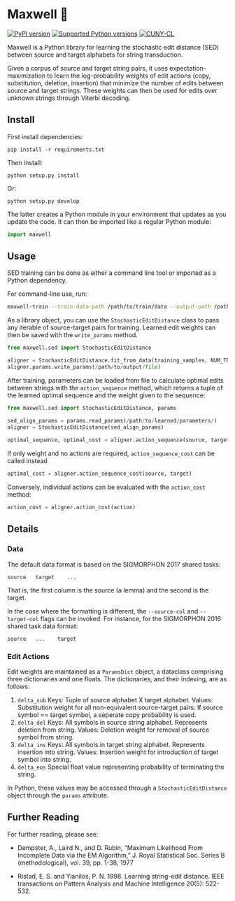 # Maxwell 👹

[![PyPI
version](https://badge.fury.io/py/Maxwell.svg)](https://pypi.org/project/maxwell/)
[![Supported Python
versions](https://img.shields.io/pypi/pyversions/maxwell.svg)](https://pypi.org/project/maxwell/)
[![CUNY-CL](https://circleci.com/gh/CUNY-CL/maxwell.svg?style=svg)](https://app.circleci.com/pipelines/github/CUNY-CL/maxwell?branch=main)

Maxwell is a Python library for learning the stochastic edit distance (SED)
between source and target alphabets for string transduction. 

Given a corpus of source and target string pairs, it uses expectation-maximization 
to learn the log-probability weights of edit actions (copy, substitution, deletion, insertion)
that minimize the number of edits between source and target strings. These weights
can then be used for edits over unknown strings through Viterbi decoding.

## Install

First install dependencies:

    pip install -r requirements.txt

Then install:

    python setup.py install

Or:

    python setup.py develop

The latter creates a Python module in your environment that updates as you
update the code. It can then be imported like a regular Python module:

```python
import maxwell
```

## Usage

SED training can be done as either a command line tool or imported as a
Python dependency. 

For command-line use, run:

```bash
maxwell-train --train-data-path /path/to/train/data --output-path /path/to/output/file --num-epoch NUM_TRAINING_EPOCHS
```

As a library object, you can use the `StochasticEditDistance` class to pass any iterable
of source-target pairs for training. Learned edit weights can then be saved with the
`write_params` method.

```python
from maxwell.sed import StochasticEditDistance

aligner = StochasticEditDistance.fit_from_data(training_samples, NUM_TRAINING_EPOCHS)
aligner.params.write_params(/path/to/output/file)
```

After training, parameters can be loaded from file to calculate optimal edits between
strings with the `action_sequence` method, which returns a tuple of the learned optimal
sequence and the weight given to the sequence:

```python
from maxwell.sed import StochasticEditDistance, params

sed_align_params = params.read_params(/path/to/learned/parameters/)
aligner = StochasticEditDistance(sed_align_params)
	
optimal_sequence, optimal_cost = aligner.action_sequence(source, target)
```

If only weight and no actions are required, `action_sequence_cost` can be called instead

```python
optimal_cost = aligner.action_sequence_cost(source, target)
```

Conversely, individual actions can be evaluated with the `action_cost` method:

```python
action_cost = aligner.action_cost(action)
```

## Details

### Data

The default data format is based on the SIGMORPHON 2017 shared tasks:

    source   target    ...

That is, the first column is the source (a lemma) and the second is the target.

In the case where the formatting is different, the `--source-col` and `--target-col`
flags can be invoked. For instance, for the SIGMORPHON 2016 shared task data format:

    source   ...    target

### Edit Actions

Edit weights are maintained as a `ParamsDict` object, a dataclass comprising three dictionaries
and one floats. The dictionaries, and their indexing, are as follows:

1. `delta_sub`
        Keys: Tuple of source alphabet X target alphabet. 
		Values: Substitution weight for all non-equivalent source-target pairs.
		        If source symbol == target symbol, a seperate copy probability is used.
2. `delta_del`
        Keys: All symbols in source string alphabet. Represents deletion from string.
		Values: Deletion weight for removal of source symbol from string.
2. `delta_ins`
        Keys: All symbols in target string alphabet. Represents insertion into string.
		Values: Insertion weight for introduction of target symbol into string.
2. `delta_eos`
        Special float value representing probability of terminating the string.

In Python, these values may be accessed through a `StochasticEditDistance` object through the `params` attribute.

## Further Reading

For further reading, please see:

- Dempster, A., Laird N., and D. Rubin, “Maximum Likelihood
From Incomplete Data via the EM Algorithm,” J. Royal Statistical
Soc. Series B (methodological), vol. 39, pp. 1-38, 1977

- Ristad, E. S. and Yianilos, P. N. 1998. Learning string-edit distance. IEEE
transactions on Pattern Analysis and Machine Intelligence 20(5): 522-532.
